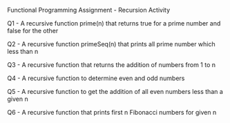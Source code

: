 Functional Programming Assignment - Recursion Activity

Q1 - A recursive function prime(n) that returns true for a prime number and false for the other

Q2 - A recursive function primeSeq(n) that prints all prime number which less than n

Q3 - A recursive function that returns the addition of numbers from 1 to n

Q4 - A recursive function to determine even and odd numbers

Q5 - A recursive function to get the addition of all even numbers less than a given n

Q6 - A recursive function that prints first n Fibonacci numbers for given n
